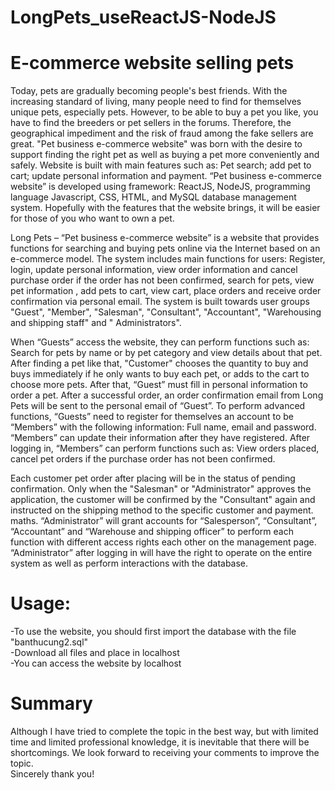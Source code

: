 # LongPets_useReactJS-NodeJS
# E-commerce website selling pets<br>
   Today, pets are gradually becoming people's best friends. With the increasing standard of living, many people need to find for themselves unique pets, especially pets.
However, to be able to buy a pet you like, you have to find the breeders or pet sellers in the forums. Therefore, the geographical impediment and the risk of fraud among 
the fake sellers are great. "Pet business e-commerce website" was born with the desire to support finding the right pet as well as buying a pet more conveniently and safely.
Website is built with main features such as: Pet search; add pet to cart; update personal information and payment. “Pet business e-commerce website” is developed using 
framework: ReactJS, NodeJS, programming language Javascript, CSS, HTML, and MySQL database management system. Hopefully with the features that the website brings, it will 
be easier for those of you who want to own a pet.
  
   Long Pets – “Pet business e-commerce website” is a website that provides functions for searching and buying pets online via the Internet based on an e-commerce model. 
 The system includes main functions for users: Register, login, update personal information, view order information and cancel purchase order if the order has not been 
 confirmed, search for pets, view pet information , add pets to cart, view cart, place orders and receive order confirmation via personal email. The system is built towards
 user groups "Guest", "Member", "Salesman", "Consultant", "Accountant", "Warehousing and shipping staff" and " Administrators".
 
   When “Guests” access the website, they can perform functions such as: Search for pets by name or by pet category and view details about that pet. After finding a pet like that,
 "Customer" chooses the quantity to buy and buys immediately if he only wants to buy each pet, or adds to the cart to choose more pets. After that, “Guest” must fill in personal 
 information to order a pet. After a successful order, an order confirmation email from Long Pets will be sent to the personal email of “Guest”. To perform advanced functions, 
 “Guests” need to register for themselves an account to be “Members” with the following information: Full name, email and password. “Members” can update their information after 
 they have registered. After logging in, “Members” can perform functions such as: View orders placed, cancel pet orders if the purchase order has not been confirmed.
 
   Each customer pet order after placing will be in the status of pending confirmation. Only when the "Salesman" or "Administrator" approves the application, the customer will be 
confirmed by the "Consultant" again and instructed on the shipping method to the specific customer and payment. maths. “Administrator” will grant accounts for “Salesperson”, 
“Consultant”, “Accountant” and “Warehouse and shipping officer” to perform each function with different access rights each other on the management page. “Administrator” after logging 
in will have the right to operate on the entire system as well as perform interactions with the database.

# Usage:
-To use the website, you should first import the database with the file "banthucung2.sql"<br>
-Download all files and place in localhost<br>
-You can access the website by localhost<br>
# Summary
Although I have tried to complete the topic in the best way, but with limited time and limited professional knowledge, it is inevitable that there will be shortcomings. 
We look forward to receiving your comments to improve the topic.<br>
Sincerely thank you!<br>
